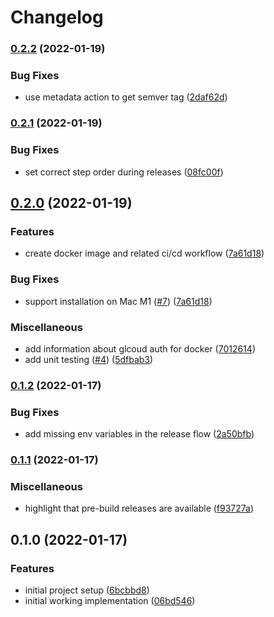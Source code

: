 # Changelog

### [0.2.2](https://www.github.com/contiamo/datahub-sap-hana/compare/v0.2.1...v0.2.2) (2022-01-19)


### Bug Fixes

* use metadata action to get semver tag ([2daf62d](https://www.github.com/contiamo/datahub-sap-hana/commit/2daf62db09414e92ed5a72ee2ca3136a8fa45a62))

### [0.2.1](https://www.github.com/contiamo/datahub-sap-hana/compare/v0.2.0...v0.2.1) (2022-01-19)


### Bug Fixes

* set correct step order during releases ([08fc00f](https://www.github.com/contiamo/datahub-sap-hana/commit/08fc00f4ec842b306350bf6fec614e3efc7375cf))

## [0.2.0](https://www.github.com/contiamo/datahub-sap-hana/compare/v0.1.2...v0.2.0) (2022-01-19)


### Features

* create docker image and related ci/cd workflow ([7a61d18](https://www.github.com/contiamo/datahub-sap-hana/commit/7a61d18b4d6138ee20082885ed26e183f02908cc))


### Bug Fixes

* support installation on Mac M1 ([#7](https://www.github.com/contiamo/datahub-sap-hana/issues/7)) ([7a61d18](https://www.github.com/contiamo/datahub-sap-hana/commit/7a61d18b4d6138ee20082885ed26e183f02908cc))


### Miscellaneous

* add information about glcoud auth for docker ([7012614](https://www.github.com/contiamo/datahub-sap-hana/commit/7012614ae6fc264e3bbacfbda841e812ec21d7b3))
* add unit testing ([#4](https://www.github.com/contiamo/datahub-sap-hana/issues/4)) ([5dfbab3](https://www.github.com/contiamo/datahub-sap-hana/commit/5dfbab3af5b9a9531b84265fcb62dddeb6e0be85))

### [0.1.2](https://www.github.com/contiamo/datahub-sap-hana/compare/v0.1.1...v0.1.2) (2022-01-17)


### Bug Fixes

* add missing env variables in the release flow ([2a50bfb](https://www.github.com/contiamo/datahub-sap-hana/commit/2a50bfb58c711bdd42de408eaa3ebcb66901c449))

### [0.1.1](https://www.github.com/contiamo/datahub-sap-hana/compare/v0.1.0...v0.1.1) (2022-01-17)


### Miscellaneous

* highlight that pre-build releases are available ([f93727a](https://www.github.com/contiamo/datahub-sap-hana/commit/f93727a350d108e14dfb0d2a824936509161347e))

## 0.1.0 (2022-01-17)


### Features

* initial project setup ([6bcbbd8](https://www.github.com/contiamo/datahub-sap-hana/commit/6bcbbd85ba9b22ba89c48dba856d7df4d34827a7))
* initial working implementation ([06bd546](https://www.github.com/contiamo/datahub-sap-hana/commit/06bd54686aaa89656d5f509648ad7a3454dec564))
